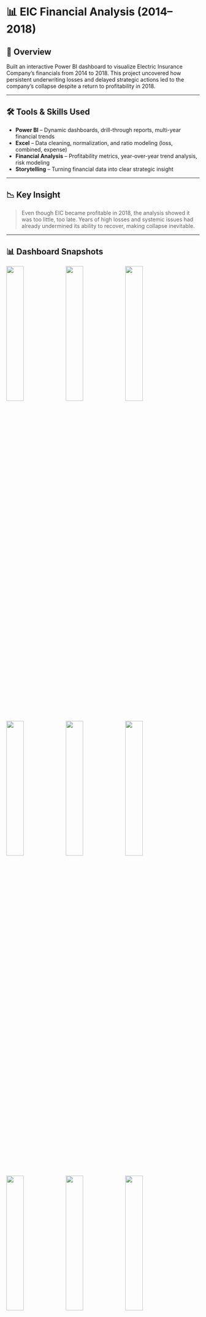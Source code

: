 # 📊 EIC Financial Analysis (2014–2018)

## 🚀 Overview  
Built an interactive Power BI dashboard to visualize Electric Insurance Company’s financials from 2014 to 2018. This project uncovered how persistent underwriting losses and delayed strategic actions led to the company’s collapse despite a return to profitability in 2018.

---

## 🛠️ Tools & Skills Used

- **Power BI** – Dynamic dashboards, drill-through reports, multi-year financial trends
- **Excel** – Data cleaning, normalization, and ratio modeling (loss, combined, expense)
- **Financial Analysis** – Profitability metrics, year-over-year trend analysis, risk modeling
- **Storytelling** – Turning financial data into clear strategic insight

---

## 📉 Key Insight  
> Even though EIC became profitable in 2018, the analysis showed it was too little, too late. Years of high losses and systemic issues had already undermined its ability to recover, making collapse inevitable.

---

## 📊 Dashboard Snapshots

<p float="left">
  <img src="https://github.com/user-attachments/assets/6cdbbe70-7f0b-4ce9-96ef-63529626ba76" width="30%" />
  <img src="https://github.com/user-attachments/assets/ac4d74e2-beb3-490f-adf9-e4eb634259a0" width="30%" />
  <img src="https://github.com/user-attachments/assets/0bd17320-8ec3-4f66-8c33-7bad952aa559" width="30%" />
</p>

<p float="left">
  <img src="https://github.com/user-attachments/assets/eaafe883-c013-4e48-ad1a-467aa0f01872" width="30%" />
  <img src="https://github.com/user-attachments/assets/8957edd6-ccc4-4bb2-8eca-2346adb8ef15" width="30%" />
  <img src="https://github.com/user-attachments/assets/74ee742a-354b-431f-9070-586e2beba554" width="30%" />
</p>

<p float="left">
  <img src="https://github.com/user-attachments/assets/d1fa4350-fef8-450d-975f-a55b275293f5" width="30%" />
  <img src="https://github.com/user-attachments/assets/8137f2a7-3ab1-4d86-9652-208d499dc127" width="30%" />
  <img src="https://github.com/user-attachments/assets/2f700a9a-4632-4564-a8f8-3c63b94e7730" width="30%" />
</p>

---

## 📚 What I Learned

- Superficial profitability can hide deep structural problems
- Rate regulations and claim volatility play major roles in insurer stability

---

## 🧠 Future Improvements

- Incorporate claims data breakdown by region and product
- Add forecast modeling for loss ratios under different regulatory scenarios
- Connect dashboard to live data source for auto-updating insights

---
